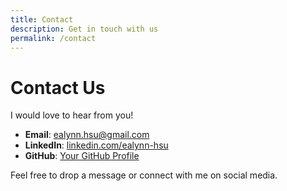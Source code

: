 ```yaml
---
title: Contact
description: Get in touch with us
permalink: /contact
---
```


# Contact Us

I would love to hear from you!

- **Email**: [ealynn.hsu@gmail.com](mailto:ealynn.hsu@gmail.com)
- **LinkedIn**: [linkedin.com/ealynn-hsu](https://linkedin.com/ealynn-hsu)
- **GitHub**: [Your GitHub Profile](https://github.com/ehsu3)

Feel free to drop a message or connect with me on social media.
